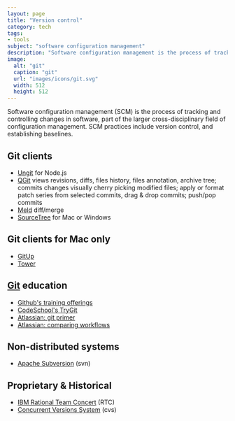 ```yaml
---
layout: page
title: "Version control"
category: tech
tags:
- tools
subject: "software configuration management"
description: "Software configuration management is the process of tracking and controlling changes in software."
image:
  alt: "git"
  caption: "git"
  url: "images/icons/git.svg"
  width: 512
  height: 512
---
```


Software configuration management (SCM) is the process of tracking
and controlling changes in software,
part of the larger cross-disciplinary field of configuration management.
SCM practices include version control, and establishing baselines.

Git clients
-----------
* [Ungit](https://codio.com/docs/ide/tutorials/ungit/) for Node.js
* [QGit](https://sourceforge.net/projects/qgit/) views revisions, diffs, files history, files annotation, archive tree; commits changes visually cherry picking modified files; apply or format patch series from selected commits, drag & drop commits; push/pop commits
* [Meld](https://kaiw.github.io/) diff/merge
* [SourceTree](https://www.sourcetreeapp.com/) for Mac or Windows

Git clients for Mac only
------------------------
* [GitUp](http://gitup.co/)
* [Tower](https://www.git-tower.com/)

[Git](https://www.git-scm.com/) education
-----------------------------------------
* [Github's training offerings](https://training.github.com/classes/essentials/)
* [CodeSchool's TryGit](https://try.github.io/levels/1/challenges/1)
* [Atlassian: git primer](https://www.atlassian.com/git/)
* [Atlassian: comparing workflows](https://www.atlassian.com/git/tutorials/comparing-workflows)

Non-distributed systems
-----------------------
* [Apache Subversion](https://subversion.apache.org/) (svn)

Proprietary & Historical
--------------------------------
* [IBM Rational Team Concert](https://jazz.net/products/rational-team-concert/) (RTC)
* [Concurrent Versions System](http://www.nongnu.org/cvs/) (cvs)

